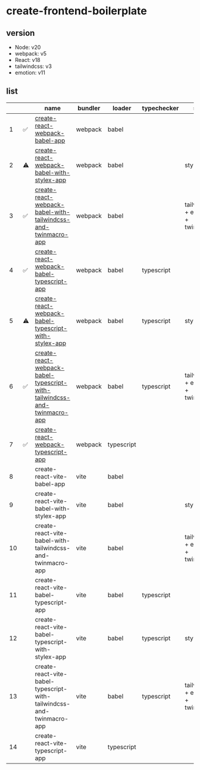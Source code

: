 # create-frontend-boilerplate

## version

- Node: v20
- webpack: v5
- React: v18
- tailwindcss: v3
- emotion: v11

## list

|  |  | name | bundler | loader | typechecker | style |
| ---- | ---- | ---- | ---- | ---- | ---- | ---- |
| 1 | ✅ | [create-react-webpack-babel-app](https://github.com/macho199/create-frontend-boilerplate/tree/main/create-react-webpack-babel-app) | webpack | babel |  |  |
| 2 | ⚠️ | [create-react-webpack-babel-with-stylex-app](https://github.com/macho199/create-frontend-boilerplate/tree/main/create-react-webpack-babel-with-stylex-app) | webpack | babel |  | stylex |
| 3 | ✅ | [create-react-webpack-babel-with-tailwindcss-and-twinmacro-app](https://github.com/macho199/create-frontend-boilerplate/tree/main/create-react-webpack-babel-with-tailwindcss-and-twinmacro-app) | webpack | babel |  | tailwindcss + emotion + twin.macro |
| 4 | ✅ | [create-react-webpack-babel-typescript-app](https://github.com/macho199/create-frontend-boilerplate/tree/main/create-react-webpack-babel-typescript-app) | webpack | babel | typescript |  |
| 5 | ⚠️ | [create-react-webpack-babel-typescript-with-stylex-app](https://github.com/macho199/create-frontend-boilerplate/tree/main/create-react-webpack-babel-typescript-with-stylex-app) | webpack | babel | typescript | stylex |
| 6 | ✅ | [create-react-webpack-babel-typescript-with-tailwindcss-and-twinmacro-app](https://github.com/macho199/create-frontend-boilerplate/tree/main/create-react-webpack-babel-typescript-with-tailwindcss-and-twinmacro-app) | webpack | babel | typescript | tailwindcss + emotion + twin.macro |
| 7 | ✅ | [create-react-webpack-typescript-app](https://github.com/macho199/create-frontend-boilerplate/tree/main/create-react-webpack-typescript-app) | webpack | typescript |  |  |
| 8 |  | create-react-vite-babel-app | vite | babel |  |  |
| 9 |  | create-react-vite-babel-with-stylex-app | vite | babel |  | stylex |
| 10 |  | create-react-vite-babel-with-tailwindcss-and-twinmacro-app | vite | babel |  | tailwindcss + emotion + twin.macro |
| 11 |  | create-react-vite-babel-typescript-app | vite | babel | typescript |  |
| 12 |  | create-react-vite-babel-typescript-with-stylex-app | vite | babel | typescript | stylex |
| 13 |  | create-react-vite-babel-typescript-with-tailwindcss-and-twinmacro-app | vite | babel | typescript | tailwindcss + emotion + twin.macro |
| 14 |  | create-react-vite-typescript-app | vite | typescript |  |  |

